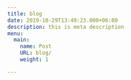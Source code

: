 ```yaml
---
title: blog
date: 2019-10-29T13:49:23.000+06:00
description: this is meta description
menu:
  main:
    name: Post
    URL: blog/
    weight: 1

---
```


